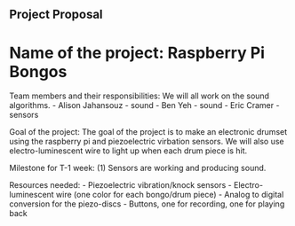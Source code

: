 ## Project Proposal ##

# Name of the project: Raspberry Pi Bongos #

Team members and their responsibilities:
We will all work on the sound algorithms. 
	- Alison Jahansouz - sound
	- Ben Yeh - sound 
	- Eric Cramer - sensors

Goal of the project:
	The goal of the project is to make an electronic drumset using the raspberry pi and piezoelectric virbation sensors. We will also use electro-luminescent wire to light up when each drum piece is hit. 

Milestone for T-1 week:
	(1) Sensors are working and producing sound.

Resources needed:
	- Piezoelectric vibration/knock sensors
	- Electro-luminescent wire (one color for each bongo/drum piece)
	- Analog to digital conversion for the piezo-discs
	- Buttons, one for recording, one for playing back